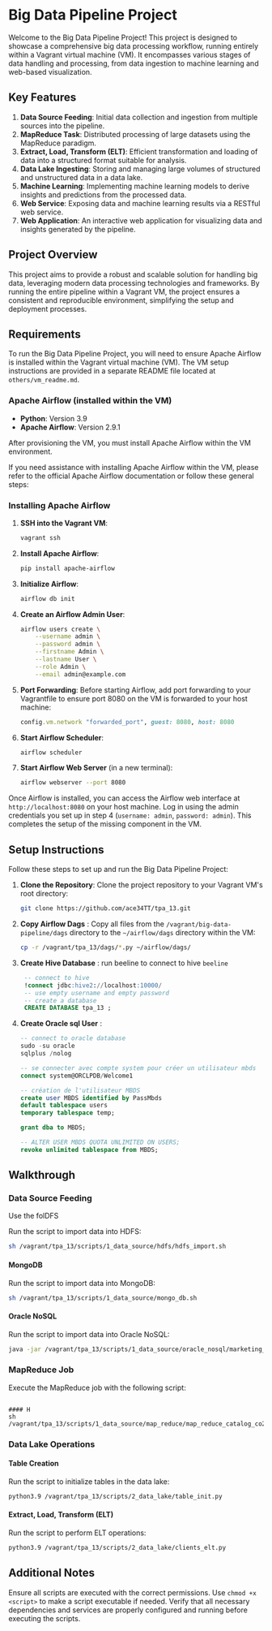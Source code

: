 # Big Data Pipeline Project

Welcome to the Big Data Pipeline Project! This project is designed to showcase a comprehensive big data processing workflow, running entirely within a Vagrant virtual machine (VM). It encompasses various stages of data handling and processing, from data ingestion to machine learning and web-based visualization.

## Key Features

1. **Data Source Feeding**: Initial data collection and ingestion from multiple sources into the pipeline.
2. **MapReduce Task**: Distributed processing of large datasets using the MapReduce paradigm.
3. **Extract, Load, Transform (ELT)**: Efficient transformation and loading of data into a structured format suitable for analysis.
4. **Data Lake Ingesting**: Storing and managing large volumes of structured and unstructured data in a data lake.
5. **Machine Learning**: Implementing machine learning models to derive insights and predictions from the processed data.
6. **Web Service**: Exposing data and machine learning results via a RESTful web service.
7. **Web Application**: An interactive web application for visualizing data and insights generated by the pipeline.

## Project Overview

This project aims to provide a robust and scalable solution for handling big data, leveraging modern data processing technologies and frameworks. By running the entire pipeline within a Vagrant VM, the project ensures a consistent and reproducible environment, simplifying the setup and deployment processes.

## Requirements

To run the Big Data Pipeline Project, you will need to ensure Apache Airflow is installed within the Vagrant virtual machine (VM). The VM setup instructions are provided in a separate README file located at `others/vm_readme.md`.

### Apache Airflow (installed within the VM)
- **Python**: Version 3.9 
- **Apache Airflow**: Version 2.9.1

After provisioning the VM, you must install Apache Airflow within the VM environment.

If you need assistance with installing Apache Airflow within the VM, please refer to the official Apache Airflow documentation or follow these general steps:

### Installing Apache Airflow

1. **SSH into the Vagrant VM**:
    ```bash
    vagrant ssh
    ```

2. **Install Apache Airflow**:
    ```bash
    pip install apache-airflow 
    ```

3. **Initialize Airflow**:
    ```bash
    airflow db init
    ```

4. **Create an Airflow Admin User**:
    ```bash
    airflow users create \
        --username admin \
        --password admin \
        --firstname Admin \
        --lastname User \
        --role Admin \
        --email admin@example.com
    ```

5. **Port Forwarding**: Before starting Airflow, add port forwarding to your Vagrantfile to ensure port 8080 on the VM is forwarded to your host machine:
    ```ruby
    config.vm.network "forwarded_port", guest: 8080, host: 8080
    ```

6. **Start Airflow Scheduler**:
    ```bash
    airflow scheduler
    ```

7.  **Start Airflow Web Server** (in a new terminal):
    ```bash
    airflow webserver --port 8080
    ```

Once Airflow is installed, you can access the Airflow web interface at `http://localhost:8080` on your host machine. Log in using the admin credentials you set up in step 4 (`username: admin`, `password: admin`). This completes the setup of the missing component in the VM.


## Setup Instructions

Follow these steps to set up and run the Big Data Pipeline Project:

1. **Clone the Repository**: Clone the project repository to your Vagrant VM's root directory:
    ```bash
    git clone https://github.com/ace34TT/tpa_13.git
    ```

2. **Copy Airflow Dags** : Copy all files from the `/vagrant/big-data-pipeline/dags` directory to the `~/airflow/dags` directory within the VM:
    ```bash
    cp -r /vagrant/tpa_13/dags/*.py ~/airflow/dags/
    ```
3. **Create Hive Database** : run beeline to connect to hive  `beeline` 
   ```sql
    -- connect to hive
    !connect jdbc:hive2://localhost:10000/
    -- use empty username and empty password
    -- create a database 
    CREATE DATABASE tpa_13 ;
   ```
4. **Create Oracle sql User** :
    ```sql
    -- connect to oracle database 
    sudo -su oracle
    sqlplus /nolog

    -- se connecter avec compte system pour créer un utilisateur mbds
    connect system@ORCLPDB/Welcome1

    -- création de l'utilisateur MBDS
    create user MBDS identified by PassMbds
    default tablespace users
    temporary tablespace temp;

    grant dba to MBDS;

    -- ALTER USER MBDS QUOTA UNLIMITED ON USERS;
    revoke unlimited tablespace from MBDS;
    ```

## Walkthrough

### Data Source Feeding

Use the folDFS

Run the script to import data into HDFS:

```bash
sh /vagrant/tpa_13/scripts/1_data_source/hdfs/hdfs_import.sh
```

#### MongoDB

Run the script to import data into MongoDB:

```bash
sh /vagrant/tpa_13/scripts/1_data_source/mongo_db.sh
```

#### Oracle NoSQL

Run the script to import data into Oracle NoSQL:

```bash
java -jar /vagrant/tpa_13/scripts/1_data_source/oracle_nosql/marketing_to_oracle_nosql.jar
```

### MapReduce Job

Execute the MapReduce job with the following script:

```bashlowing scripts to feed data into the respective sources.

#### H
sh /vagrant/tpa_13/scripts/1_data_source/map_reduce/map_reduce_catalog_co2.sh
```

### Data Lake Operations

#### Table Creation

Run the script to initialize tables in the data lake:

```bash
python3.9 /vagrant/tpa_13/scripts/2_data_lake/table_init.py
```

#### Extract, Load, Transform (ELT)

Run the script to perform ELT operations:

```bash
python3.9 /vagrant/tpa_13/scripts/2_data_lake/clients_elt.py
```

## Additional Notes

Ensure all scripts are executed with the correct permissions. Use `chmod +x <script>` to make a script executable if needed. Verify that all necessary dependencies and services are properly configured and running before executing the scripts.